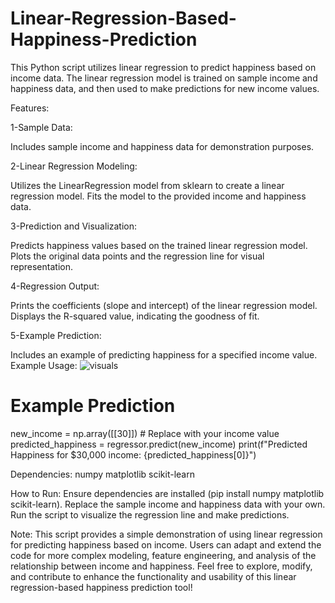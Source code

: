 # Linear-Regression-Based-Happiness-Prediction
This Python script utilizes linear regression to predict happiness based on income data. The linear regression model is trained on sample income and happiness data, and then used to make predictions for new income values.

Features:

1-Sample Data:

Includes sample income and happiness data for demonstration purposes.

2-Linear Regression Modeling:

Utilizes the LinearRegression model from sklearn to create a linear regression model.
Fits the model to the provided income and happiness data.

3-Prediction and Visualization:

Predicts happiness values based on the trained linear regression model.
Plots the original data points and the regression line for visual representation.

4-Regression Output:

Prints the coefficients (slope and intercept) of the linear regression model.
Displays the R-squared value, indicating the goodness of fit.

5-Example Prediction:

Includes an example of predicting happiness for a specified income value.
Example Usage:
![visuals](https://github.com/DaliaRefaat/Linear-Regression-Based-Happiness-Prediction/assets/125277143/602c931b-96e3-4acd-804a-16649491c48b)

# Example Prediction
new_income = np.array([[30]])  # Replace with your income value
predicted_happiness = regressor.predict(new_income)
print(f"Predicted Happiness for $30,000 income: {predicted_happiness[0]}")

Dependencies:
numpy
matplotlib
scikit-learn

How to Run:
Ensure dependencies are installed (pip install numpy matplotlib scikit-learn).
Replace the sample income and happiness data with your own.
Run the script to visualize the regression line and make predictions.

Note:
This script provides a simple demonstration of using linear regression for predicting happiness based on income. Users can adapt and extend the code for more complex modeling, feature engineering, and analysis of the relationship between income and happiness. Feel free to explore, modify, and contribute to enhance the functionality and usability of this linear regression-based happiness prediction tool!
